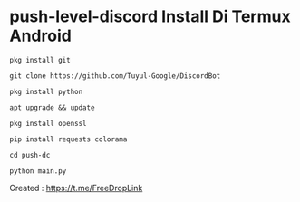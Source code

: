 # push-level-discord Install Di Termux Android
```
pkg install git
```
```
git clone https://github.com/Tuyul-Google/DiscordBot
```
```
pkg install python
```
```
apt upgrade && update
```
```
pkg install openssl
```
```
pip install requests colorama
```
```
cd push-dc
```
```
python main.py
```
Created : https://t.me/FreeDropLink
